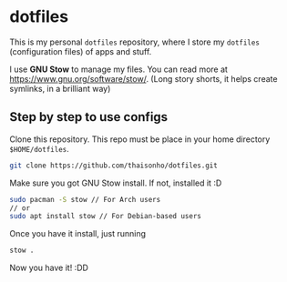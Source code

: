 # dotfiles

This is my personal `dotfiles` repository, where I store my `dotfiles` (configuration files) of apps and stuff.

I use **GNU Stow** to manage my files. You can read more at <https://www.gnu.org/software/stow/>. (Long story shorts, it helps create symlinks, in a brilliant way)

## Step by step to use configs

Clone this repository. This repo must be place in your home directory `$HOME/dotfiles`.

``` sh
git clone https://github.com/thaisonho/dotfiles.git
```

Make sure you got GNU Stow install. If not, installed it :D

``` sh
sudo pacman -S stow // For Arch users
// or
sudo apt install stow // For Debian-based users
```

Once you have it install, just running

``` sh
stow .
```

Now you have it! :DD
